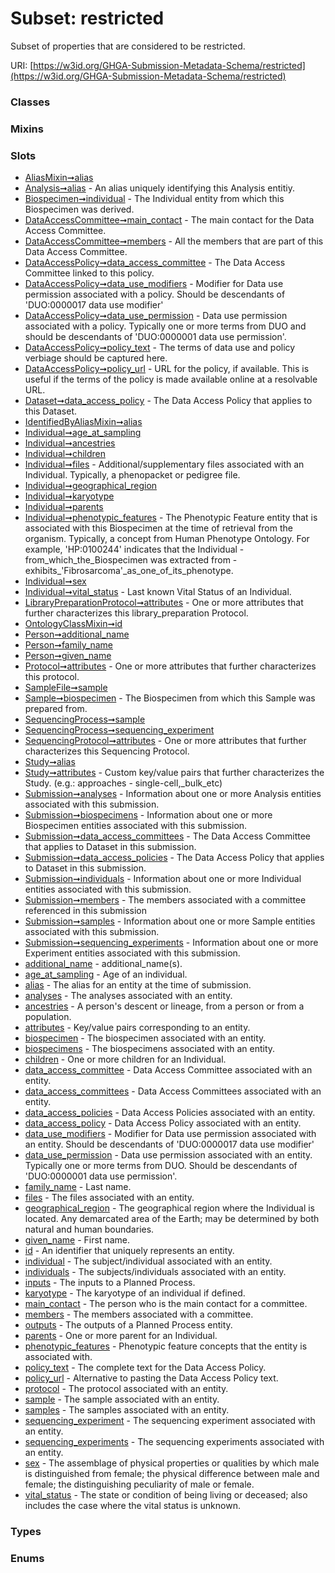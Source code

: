 
# Subset: restricted


Subset of properties that are considered to be restricted.

URI: [https://w3id.org/GHGA-Submission-Metadata-Schema/restricted](https://w3id.org/GHGA-Submission-Metadata-Schema/restricted)


### Classes


### Mixins


### Slots

 * [AliasMixin➞alias](AliasMixin_alias.md)
 * [Analysis➞alias](Analysis_alias.md) - An alias uniquely identifying this Analysis entitiy.
 * [Biospecimen➞individual](Biospecimen_individual.md) - The Individual entity from which this Biospecimen was derived.
 * [DataAccessCommittee➞main_contact](DataAccessCommittee_main_contact.md) - The main contact for the Data Access Committee.
 * [DataAccessCommittee➞members](DataAccessCommittee_members.md) - All the members that are part of this Data Access Committee.
 * [DataAccessPolicy➞data_access_committee](DataAccessPolicy_data_access_committee.md) - The Data Access Committee linked to this policy.
 * [DataAccessPolicy➞data_use_modifiers](DataAccessPolicy_data_use_modifiers.md) - Modifier for Data use permission associated with a policy. Should be descendants of 'DUO:0000017 data use modifier'
 * [DataAccessPolicy➞data_use_permission](DataAccessPolicy_data_use_permission.md) - Data use permission associated with a policy. Typically one or more terms from DUO and should be descendants of 'DUO:0000001 data use permission'.
 * [DataAccessPolicy➞policy_text](DataAccessPolicy_policy_text.md) - The terms of data use and policy verbiage should be captured here.
 * [DataAccessPolicy➞policy_url](DataAccessPolicy_policy_url.md) - URL for the policy, if available. This is useful if the terms of the policy is made available online at a resolvable URL.
 * [Dataset➞data_access_policy](Dataset_data_access_policy.md) - The Data Access Policy that applies to this Dataset.
 * [IdentifiedByAliasMixin➞alias](IdentifiedByAliasMixin_alias.md)
 * [Individual➞age_at_sampling](Individual_age_at_sampling.md)
 * [Individual➞ancestries](Individual_ancestries.md)
 * [Individual➞children](Individual_children.md)
 * [Individual➞files](Individual_files.md) - Additional/supplementary files associated with an Individual. Typically, a phenopacket or pedigree file.
 * [Individual➞geographical_region](Individual_geographical_region.md)
 * [Individual➞karyotype](Individual_karyotype.md)
 * [Individual➞parents](Individual_parents.md)
 * [Individual➞phenotypic_features](Individual_phenotypic_features.md) - The Phenotypic Feature entity that is associated with this Biospecimen at the time of retrieval from the organism. Typically, a concept from Human Phenotype Ontology. For example, 'HP:0100244' indicates that the Individual - from_which_the_Biospecimen was extracted from - exhibits_'Fibrosarcoma'_as_one_of_its_phenotype.
 * [Individual➞sex](Individual_sex.md)
 * [Individual➞vital_status](Individual_vital_status.md) - Last known Vital Status of an Individual.
 * [LibraryPreparationProtocol➞attributes](LibraryPreparationProtocol_attributes.md) - One or more attributes that further characterizes this library_preparation Protocol.
 * [OntologyClassMixin➞id](OntologyClassMixin_id.md)
 * [Person➞additional_name](Person_additional_name.md)
 * [Person➞family_name](Person_family_name.md)
 * [Person➞given_name](Person_given_name.md)
 * [Protocol➞attributes](Protocol_attributes.md) - One or more attributes that further characterizes this protocol.
 * [SampleFile➞sample](SampleFile_sample.md)
 * [Sample➞biospecimen](Sample_biospecimen.md) - The Biospecimen from which this Sample was prepared from.
 * [SequencingProcess➞sample](SequencingProcess_sample.md)
 * [SequencingProcess➞sequencing_experiment](SequencingProcess_sequencing_experiment.md)
 * [SequencingProtocol➞attributes](SequencingProtocol_attributes.md) - One or more attributes that further characterizes this Sequencing Protocol.
 * [Study➞alias](Study_alias.md)
 * [Study➞attributes](Study_attributes.md) - Custom key/value pairs that further characterizes the Study. (e.g.: approaches - single-cell,_bulk_etc)
 * [Submission➞analyses](Submission_analyses.md) - Information about one or more Analysis entities associated with this submission.
 * [Submission➞biospecimens](Submission_biospecimens.md) - Information about one or more Biospecimen entities associated with this submission.
 * [Submission➞data_access_committees](Submission_data_access_committees.md) - The Data Access Committee that applies to Dataset in this submission.
 * [Submission➞data_access_policies](Submission_data_access_policies.md) - The Data Access Policy that applies to Dataset in this submission.
 * [Submission➞individuals](Submission_individuals.md) - Information about one or more Individual entities associated with this submission.
 * [Submission➞members](Submission_members.md) - The members associated with a committee referenced in this submission
 * [Submission➞samples](Submission_samples.md) - Information about one or more Sample entities associated with this submission.
 * [Submission➞sequencing_experiments](Submission_sequencing_experiments.md) - Information about one or more Experiment entities associated with this submission.
 * [additional_name](additional_name.md) - additional_name(s).
 * [age_at_sampling](age_at_sampling.md) - Age of an individual.
 * [alias](alias.md) - The alias for an entity at the time of submission.
 * [analyses](analyses.md) - The analyses associated with an entity.
 * [ancestries](ancestries.md) - A person's descent or lineage, from a person or from a population.
 * [attributes](attributes.md) - Key/value pairs corresponding to an entity.
 * [biospecimen](biospecimen.md) - The biospecimen associated with an entity.
 * [biospecimens](biospecimens.md) - The biospecimens associated with an entity.
 * [children](children.md) - One or more children for an Individual.
 * [data_access_committee](data_access_committee.md) - Data Access Committee associated with an entity.
 * [data_access_committees](data_access_committees.md) - Data Access Committees associated with an entity.
 * [data_access_policies](data_access_policies.md) - Data Access Policies associated with an entity.
 * [data_access_policy](data_access_policy.md) - Data Access Policy associated with an entity.
 * [data_use_modifiers](data_use_modifiers.md) - Modifier for Data use permission associated with an entity. Should be descendants of 'DUO:0000017 data use modifier'
 * [data_use_permission](data_use_permission.md) - Data use permission associated with an entity. Typically one or more terms from DUO. Should be descendants of 'DUO:0000001 data use permission'.
 * [family_name](family_name.md) - Last name.
 * [files](files.md) - The files associated with an entity.
 * [geographical_region](geographical_region.md) - The geographical region where the Individual is located. Any demarcated area of the Earth; may be determined by both natural and human boundaries.
 * [given_name](given_name.md) - First name.
 * [id](id.md) - An identifier that uniquely represents an entity.
 * [individual](individual.md) - The subject/individual associated with an entity.
 * [individuals](individuals.md) - The subjects/individuals associated with an entity.
 * [inputs](inputs.md) - The inputs to a Planned Process.
 * [karyotype](karyotype.md) - The karyotype of an individual if defined.
 * [main_contact](main_contact.md) - The person who is the main contact for a committee.
 * [members](members.md) - The members associated with a committee.
 * [outputs](outputs.md) - The outputs of a Planned Process entity.
 * [parents](parents.md) - One or more parent for an Individual.
 * [phenotypic_features](phenotypic_features.md) - Phenotypic feature concepts that the entity is associated with.
 * [policy_text](policy_text.md) - The complete text for the Data Access Policy.
 * [policy_url](policy_url.md) - Alternative to pasting the Data Access Policy text.
 * [protocol](protocol.md) - The protocol associated with an entity.
 * [sample](sample.md) - The sample associated with an entity.
 * [samples](samples.md) - The samples associated with an entity.
 * [sequencing_experiment](sequencing_experiment.md) - The sequencing experiment associated with an entity.
 * [sequencing_experiments](sequencing_experiments.md) - The sequencing experiments associated with an entity.
 * [sex](sex.md) - The assemblage of physical properties or qualities by which male is distinguished from female; the physical difference between male and female; the distinguishing peculiarity of male or female.
 * [vital_status](vital_status.md) - The state or condition of being living or deceased; also includes the case where the vital status is unknown.

### Types


### Enums

